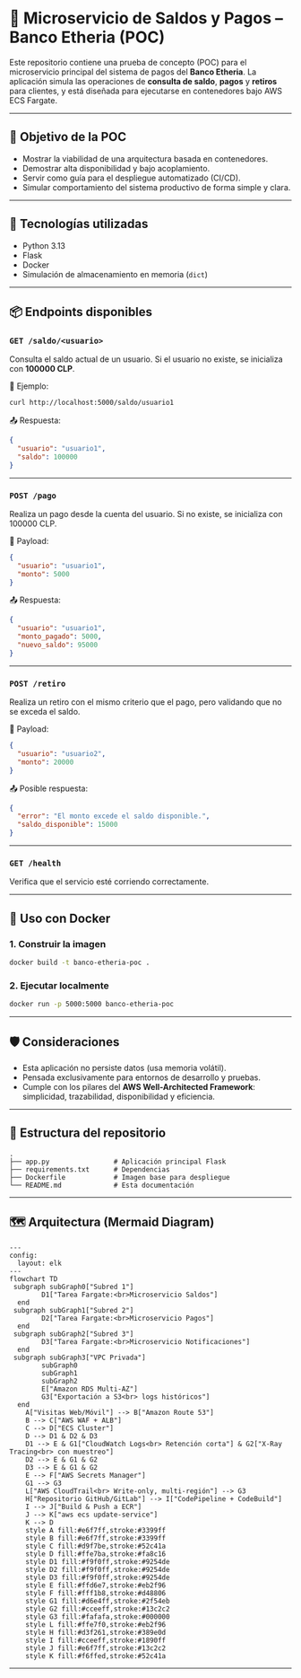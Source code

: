 # 🏦 Microservicio de Saldos y Pagos – Banco Etheria (POC)

Este repositorio contiene una prueba de concepto (POC) para el microservicio principal del sistema de pagos del **Banco Etheria**. La aplicación simula las operaciones de **consulta de saldo**, **pagos** y **retiros** para clientes, y está diseñada para ejecutarse en contenedores bajo AWS ECS Fargate.

---

## 🚀 Objetivo de la POC

- Mostrar la viabilidad de una arquitectura basada en contenedores.
- Demostrar alta disponibilidad y bajo acoplamiento.
- Servir como guía para el despliegue automatizado (CI/CD).
- Simular comportamiento del sistema productivo de forma simple y clara.

---

## 🧱 Tecnologías utilizadas

- Python 3.13
- Flask
- Docker
- Simulación de almacenamiento en memoria (`dict`)

---

## 📦 Endpoints disponibles

### `GET /saldo/<usuario>`
Consulta el saldo actual de un usuario. Si el usuario no existe, se inicializa con **100000 CLP**.

📌 Ejemplo:
```bash
curl http://localhost:5000/saldo/usuario1
```

📤 Respuesta:
```json
{
  "usuario": "usuario1",
  "saldo": 100000
}
```

---

### `POST /pago`
Realiza un pago desde la cuenta del usuario. Si no existe, se inicializa con 100000 CLP.

📌 Payload:
```json
{
  "usuario": "usuario1",
  "monto": 5000
}
```

📤 Respuesta:
```json
{
  "usuario": "usuario1",
  "monto_pagado": 5000,
  "nuevo_saldo": 95000
}
```

---

### `POST /retiro`
Realiza un retiro con el mismo criterio que el pago, pero validando que no se exceda el saldo.

📌 Payload:
```json
{
  "usuario": "usuario2",
  "monto": 20000
}
```

📤 Posible respuesta:
```json
{
  "error": "El monto excede el saldo disponible.",
  "saldo_disponible": 15000
}
```

---

### `GET /health`
Verifica que el servicio esté corriendo correctamente.

---

## 🐳 Uso con Docker

### 1. Construir la imagen

```bash
docker build -t banco-etheria-poc .
```

### 2. Ejecutar localmente

```bash
docker run -p 5000:5000 banco-etheria-poc
```

---

## 🛡️ Consideraciones

- Esta aplicación no persiste datos (usa memoria volátil).
- Pensada exclusivamente para entornos de desarrollo y pruebas.
- Cumple con los pilares del **AWS Well-Architected Framework**: simplicidad, trazabilidad, disponibilidad y eficiencia.

---

## 📁 Estructura del repositorio

```
.
├── app.py                # Aplicación principal Flask
├── requirements.txt      # Dependencias
├── Dockerfile            # Imagen base para despliegue
└── README.md             # Esta documentación
```

---

## 🗺️ Arquitectura (Mermaid Diagram)

```mermaid
---
config:
  layout: elk
---
flowchart TD
 subgraph subGraph0["Subred 1"]
        D1["Tarea Fargate:<br>Microservicio Saldos"]
  end
 subgraph subGraph1["Subred 2"]
        D2["Tarea Fargate:<br>Microservicio Pagos"]
  end
 subgraph subGraph2["Subred 3"]
        D3["Tarea Fargate:<br>Microservicio Notificaciones"]
  end
 subgraph subGraph3["VPC Privada"]
        subGraph0
        subGraph1
        subGraph2
        E["Amazon RDS Multi-AZ"]
        G3["Exportación a S3<br> logs históricos"]
  end
    A["Visitas Web/Móvil"] --> B["Amazon Route 53"]
    B --> C["AWS WAF + ALB"]
    C --> D["ECS Cluster"]
    D --> D1 & D2 & D3
    D1 --> E & G1["CloudWatch Logs<br> Retención corta"] & G2["X-Ray Tracing<br> con muestreo"]
    D2 --> E & G1 & G2
    D3 --> E & G1 & G2
    E --> F["AWS Secrets Manager"]
    G1 --> G3
    L["AWS CloudTrail<br> Write-only, multi-región"] --> G3
    H["Repositorio GitHub/GitLab"] --> I["CodePipeline + CodeBuild"]
    I --> J["Build & Push a ECR"]
    J --> K["aws ecs update-service"]
    K --> D
    style A fill:#e6f7ff,stroke:#3399ff
    style B fill:#e6f7ff,stroke:#3399ff
    style C fill:#d9f7be,stroke:#52c41a
    style D fill:#ffe7ba,stroke:#fa8c16
    style D1 fill:#f9f0ff,stroke:#9254de
    style D2 fill:#f9f0ff,stroke:#9254de
    style D3 fill:#f9f0ff,stroke:#9254de
    style E fill:#ffd6e7,stroke:#eb2f96
    style F fill:#fff1b8,stroke:#d48806
    style G1 fill:#d6e4ff,stroke:#2f54eb
    style G2 fill:#cceeff,stroke:#13c2c2
    style G3 fill:#fafafa,stroke:#000000
    style L fill:#ffe7f0,stroke:#eb2f96
    style H fill:#d3f261,stroke:#389e0d
    style I fill:#cceeff,stroke:#1890ff
    style J fill:#e6f7ff,stroke:#13c2c2
    style K fill:#f6ffed,stroke:#52c41a
```

---